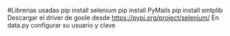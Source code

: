 #Librerias usadas
pip install selenium
pip install PyMails
pip install smtplib
Descargar el driver de goole desde https://pypi.org/project/selenium/
En data.py configurar su usuario y clave
